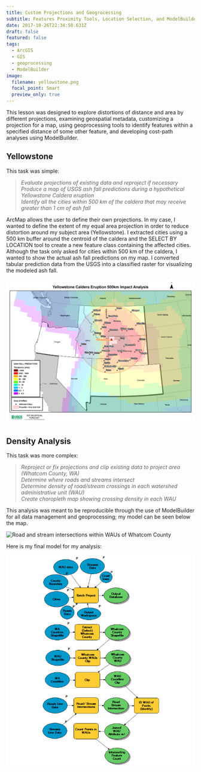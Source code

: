 ```yaml
---
title: Custom Projections and Geogrocessing
subtitle: Features Proximity Tools, Location Selection, and ModelBuilder
date: 2017-10-26T22:34:58.631Z
draft: false
featured: false
tags:
  - ArcGIS
  - GIS
  - geoprocessing
  - ModelBuilder
image:
  filename: yellowstone.png
  focal_point: Smart
  preview_only: true
---
```

This lesson was designed to explore distortions of distance and area by different projections, examining geospatial metadata, customizing a projection for a map, using geoprocessing tools to identify features within a specified distance of some other feature, and developing cost-path analyses using ModelBuilder.

## Yellowstone

This task was simple:

> *Evaluate projections of existing data and reproject if necessary*\
> *Produce a map of USGS ash fall predictions during a hypothetical Yellowstone Caldera eruption*\
> *Identify all the cities within 500 km of the caldera that may receive greater than 1 cm of ash fall*

ArcMap allows the user to define their own projections. In my case, I wanted to define the extent of my equal area projection in order to reduce distortion around my subject area (Yellowstone).  I extracted cities using a 500 km buffer around the centroid of the caldera and the SELECT BY LOCATION tool to create a new feature class containing the affected cities. Although the task only asked for cities within 500 km of the caldera, I wanted to show the actual ash fall predictions on my map. I converted tabular prediction data from the USGS into a classified raster for visualizing the modeled ash fall.

![Yellowstone Caldera 500 km Impact Analysis](yellowstone.png "Yellowstone Caldera 500 km Impact Analysis")

## Density Analysis

This task was more complex:

> *Reproject or fix projections and clip existing data to project area (Whatcom County, WA)*\
> *Determine where roads and streams intersect*\
> *Determine density of road/stream crossings in each watershed administrative unit (WAU)*\
> *Create choropleth map showing crossing density in each WAU*

This analysis was meant to be reproducible through the use of ModelBuilder for all data management and geoprocessing; my model can be seen below the map.

![Road and stream intersections within WAUs of Whatcom County](elmstrom_lab2_map_pt3.png "Road and stream intersections within WAUs of Whatcom County")

Here is my final model for my analysis:

![Stream crossing density analysis in ModelBuilder](elmstrom_model-graphic.png "Stream crossing density model")